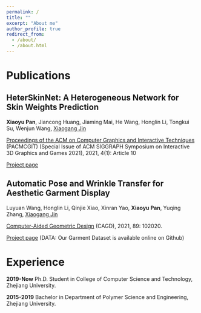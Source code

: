 ```yaml
---
permalink: /
title: ""
excerpt: "About me"
author_profile: true
redirect_from: 
  - /about/
  - /about.html
---
```


# Publications

## HeterSkinNet: A Heterogeneous Network for Skin Weights Prediction 
**Xiaoyu Pan**, Jiancong Huang, Jiaming Mai, He Wang, Honglin Li, Tongkui Su, Wenjun Wang, [Xiaogang Jin](http://www.cad.zju.edu.cn/home/jin/)

[Proceedings of the ACM on Computer Graphics and Interactive Techniques](https://dl.acm.org/journal/pacmcgit) (PACMCGIT)
(Special Issue of ACM SIGGRAPH Symposium on Interactive 3D Graphics and Games 2021), 2021, 4(1): Article 10 

[Project page](http://www.cad.zju.edu.cn/home/jin/i3d2021/i3d2021.htm)

## Automatic Pose and Wrinkle Transfer for Aesthetic Garment Display 
Luyuan Wang, Honglin Li, Qinjie Xiao, Xinran Yao, **Xiaoyu Pan**, Yuqing Zhang, [Xiaogang Jin](http://www.cad.zju.edu.cn/home/jin/)

[Computer-Aided Geometric Design](https://www.journals.elsevier.com/computer-aided-geometric-design) (CAGD), 2021, 89: 102020. 

[Project page](http://www.cad.zju.edu.cn/home/jin/cagd2021/cagd2021.htm)  (DATA: Our Garment Dataset is available online on Github)

# Experience

**2019-Now** Ph.D. Student in College of Computer Science and Technology, Zhejiang University.

**2015-2019** Bachelor in Department of Polymer Science and Engineering, Zhejiang University.
